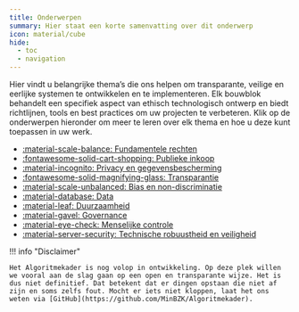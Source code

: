 ```yaml
---
title: Onderwerpen
summary: Hier staat een korte samenvatting over dit onderwerp
icon: material/cube
hide:
  - toc
  - navigation
---
```


Hier vindt u belangrijke thema’s die ons helpen om transparante, veilige en eerlijke systemen te ontwikkelen en te implementeren. Elk bouwblok behandelt een specifiek aspect van ethisch technologisch ontwerp en biedt richtlijnen, tools en best practices om uw projecten te verbeteren. Klik op de onderwerpen hieronder om meer te leren over elk thema en hoe u deze kunt toepassen in uw werk.

<div class="grid cards" markdown>

- [:material-scale-balance: Fundamentele rechten](../bouwblokken/fundamentele-rechten/index.md)
- [:fontawesome-solid-cart-shopping: Publieke inkoop](../bouwblokken/publieke-inkoop/index.md)
- [:material-incognito: Privacy en gegevensbescherming](../bouwblokken/privacy-en-gegevensbescherming/index.md)
- [:fontawesome-solid-magnifying-glass: Transparantie](../bouwblokken/transparantie/index.md)
- [:material-scale-unbalanced: Bias en non-discriminatie](../bouwblokken/bias-en-non-discriminatie/index.md)
- [:material-database: Data](../bouwblokken/data/index.md)
- [:material-leaf: Duurzaamheid](../bouwblokken/duurzaamheid/index.md)
- [:material-gavel: Governance](../governance/index.md)
- [:material-eye-check: Menselijke controle](../bouwblokken/menselijke-controle/index.md)
- [:material-server-security: Technische robuustheid en veiligheid](../bouwblokken/technische-robuustheid-en-veiligheid/index.md)

</div>

!!! info "Disclaimer"

    Het Algoritmekader is nog volop in ontwikkeling. Op deze plek willen we vooral aan de slag gaan op een open en transparante wijze. Het is dus niet definitief. Dat betekent dat er dingen opstaan die niet af zijn en soms zelfs fout. Mocht er iets niet kloppen, laat het ons weten via [GitHub](https://github.com/MinBZK/Algoritmekader).
